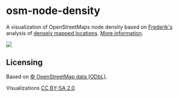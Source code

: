 osm-node-density
================

A visualization of OpenStreetMaps node density based on [Frederik's](http://www.openstreetmap.org/user/woodpeck) analysis of [densely mapped locations](http://fred.dev.openstreetmap.org/density/). [More information](http://www.openstreetmap.org/user/tyr_asd/diary/19549).

![](http://wiki.openstreetmap.org/w/images/2/2c/OSM-node-density-map-HD-crop-2013.png)

Licensing
---------

Based on [© OpenStreetMap data (ODbL)](http://www.openstreetmap.org/copyright).

Visualizations [CC BY-SA 2.0](http://creativecommons.org/licenses/by-sa/2.0/).

